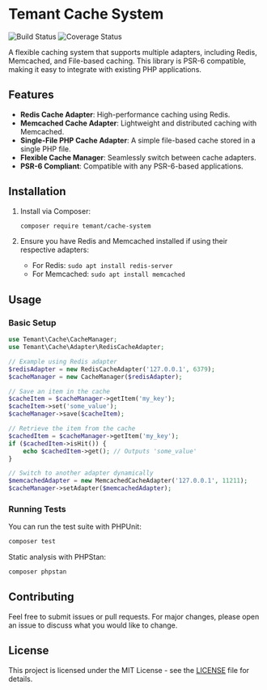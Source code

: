 
# Temant Cache System

![Build Status](https://github.com/your-username/temant-cache-system/actions/workflows/ci.yml/badge.svg)
![Coverage Status](https://codecov.io/gh/your-username/temant-cache-system/branch/main/graph/badge.svg)

A flexible caching system that supports multiple adapters, including Redis, Memcached, and File-based caching. This library is PSR-6 compatible, making it easy to integrate with existing PHP applications.

## Features

- **Redis Cache Adapter**: High-performance caching using Redis.
- **Memcached Cache Adapter**: Lightweight and distributed caching with Memcached.
- **Single-File PHP Cache Adapter**: A simple file-based cache stored in a single PHP file.
- **Flexible Cache Manager**: Seamlessly switch between cache adapters.
- **PSR-6 Compliant**: Compatible with any PSR-6-based applications.

## Installation

1. Install via Composer:
    ```bash
    composer require temant/cache-system
    ```

2. Ensure you have Redis and Memcached installed if using their respective adapters:
    - For Redis: `sudo apt install redis-server`
    - For Memcached: `sudo apt install memcached`

## Usage

### Basic Setup

```php
use Temant\Cache\CacheManager;
use Temant\Cache\Adapter\RedisCacheAdapter;

// Example using Redis adapter
$redisAdapter = new RedisCacheAdapter('127.0.0.1', 6379);
$cacheManager = new CacheManager($redisAdapter);

// Save an item in the cache
$cacheItem = $cacheManager->getItem('my_key');
$cacheItem->set('some_value');
$cacheManager->save($cacheItem);

// Retrieve the item from the cache
$cachedItem = $cacheManager->getItem('my_key');
if ($cachedItem->isHit()) {
    echo $cachedItem->get(); // Outputs 'some_value'
}

// Switch to another adapter dynamically
$memcachedAdapter = new MemcachedCacheAdapter('127.0.0.1', 11211);
$cacheManager->setAdapter($memcachedAdapter);
```

### Running Tests

You can run the test suite with PHPUnit:

```bash
composer test
```

Static analysis with PHPStan:

```bash
composer phpstan
```

## Contributing

Feel free to submit issues or pull requests. For major changes, please open an issue to discuss what you would like to change.

## License

This project is licensed under the MIT License - see the [LICENSE](LICENSE) file for details.